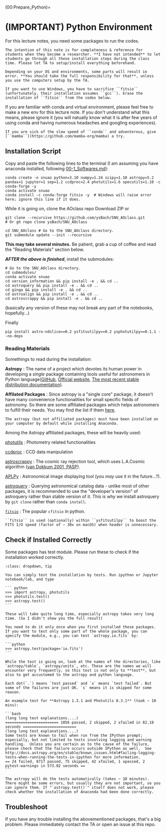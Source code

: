 (00:Prepare_Python)=

# (IMPORTANT) Python Environment

For this lecture notes, you need some packages to run the codes.

```{warning}
The intention of this note is for completeness & reference for students when they become a researcher. **I have not intended** to let students go through all these installation steps during the class time. Please let TA to setup/install everything beforehand.

Depending on your OS and environments, some parts will result in error. **You should take the full responsibility for that**, unless you use the computers setup by the TA.
```


```{admonition} For Windows users
If you want to use Windows, you have to sacrifice ``fitsio`` (unfortunately, their installation assumes ``gcc``). Erase the installation of ``fitsio`` from the codes below.
```

If you are familiar with conda and virtual environment, please feel free to make a new env for this lecture note. If you don't understand what this means, please ignore it (you will natually know what it is after few years of using conda and having numerous headaches and googling experiences).

```{note}
If you are sick of the slow speed of ``conda`` and adventerous, give [``mamba``](https://github.com/mamba-org/mamba) a try.
```

## Installation Script

Copy and paste the following lines to the terminal (I am assuming you have anaconda installed, following [00-1_Softwares.md](00-1_Softwares.md)):

```
conda create -n snuao python=3.10 numpy=1.24 scipy=1.10 astropy=5.2 pandas=1 jupyter=1 sep=1.2 ccdproc=2.4 photutils=1.6 specutils=1.10 -c conda-forge -y
conda activate snuao
conda install -c conda-forge fitsio -y  # Windows will raise error here; ignore this line if it does.
```

While it is going on, clone the AOclass repo Download ZIP or

```
git clone --recursive https://github.com/ysBach/SNU_AOclass.git
# Or gh repo clone ysBach/SNU_AOclass

cd SNU_AOclass # Go to the SNU_AOclass directory.
git submodule update --init --recursive
```

**This may take several minutes.** Be patient, grab a cup of coffee and read the "Reading Materials" section below.

***AFTER the above is finished***, install the submodules:

```
# Go to the SNU_AOclass directory.
cd submodules/
conda activate snuao
cd version_information && pip install -e . && cd ..
cd astroquery && pip install -e . && cd ..
cd ginga && pip install -e . && cd ..
cd astroalign && pip install -e . && cd ..
cd astroscrappy && pip install -e . && cd ..
```

(basically any version of these may not break any part of the notebooks, hopefully...)

Finally

```
pip install astro-ndslice==0.2 ysfitsutilpy==0.2 ysphotutilpy==0.1.1 --no-deps
```

### Reading Materials

Somethings to read during the installation:

**Astropy**
: The name of a project which devotes its human power in developing a *single* package containing tools useful for astronomers in Python language([GitHub](https://github.com/astropy/astropy/wiki), [Official website](http://www.astropy.org/), [The most recent stable distribution documentation](http://docs.astropy.org/en/stable/)).

**Affilated Packages**
: Since astropy is a "single core" package, it doesn't have many convenience functionalities for small specific fields of astronomy. So there are some affiliated packages which helps astronomers to fulfill their needs. You may find the list if them [here](http://www.astropy.org/affiliated/).

```{note}
The astropy (but not affiliated packages) must have been installed on your computer by default while installing Anaconda.
```

Among the Astropy affiliated packages, these will be heavily used:

[photutils](http://photutils.readthedocs.io/en/stable/)
: Photometry related functionalities

[ccdproc](http://ccdproc.readthedocs.io/en/stable/)
: CCD data manipulation

[astroscrappy](https://github.com/astropy/astroscrappy)
: The cosmic ray rejection tool, which uses L.A.Cosmic algorithm ([van Dokkum 2001, PASP](http://www.astro.yale.edu/dokkum/lacosmic/)).

[APLPy](https://aplpy.github.io/)
: Astronomical image displaying tool (you *may* use it in the future...?).

[astroquery](https://astroquery.readthedocs.io/en/latest/)
: Querying astronomical catalog data - unlike most of other packages, it is recommended to use the "developer's version" of astroquery rather than stable version of it. This is why we install astroquery by ``git clone`` rather than ``conda install``.

[``fitsio``](https://github.com/esheldon/fitsio.git)
: The popular ``cfitsio`` in python.

```{note}
``fitsio`` is used (optionally) within ``ysfitsutilpy`` to boost the FITS I/O speed (factor of ~ 30x on macOS) when header is unnecessary.
```

## Check if Installed Correctly

Some packages has test module. Please run these to check if the installation worked correctly.

````{admonition} testing
:class: dropdown, tip

You can simply test the installation by tests. Run ipython or Jupyter notebook/lab, and type

``` python
>>> import astropy, photutils
>>> photutils.test()
>>> astropy.test()
```

These will take quite long time, especially astropy takes very long time. (So I didn't show you the full result)

You need to do it only once when you first installed these packages. If you want to test only some part of the whole package, you can specify the module, e.g., you can test `astropy.io.fits` by:

```python
>>> astropy.test(package='io.fits')
```

While the test is going on, look at the names of the directories, like `astropy/table`, `astropy/units`, etc. These are the names we will encounter very frequently, so this test is not only to **test**, but also to get accustomed to the astropy and python language.

Each dot(`.`) means `test passed` and `x` means `test failed`. But some of the failures are just OK. `s` means it is skipped for some reason.

An example test for **Astropy 1.3.1 and Photutils 0.3.1** (took ~ 10 mins):

```bash
(long long test explanations....)
======================== 1056 passed, 2 skipped, 2 xfailed in 82.18 seconds ========================
(long long test explanations....)
Some tests are known to fail when run from the IPython prompt; especially, but not limited to tests involving logging and warning handling.  Unless you are certain as to the cause of the failure, please check that the failure occurs outside IPython as well.  See http://docs.astropy.org/en/stable/known_issues.html#failing-logging-tests-when-running-the-tests-in-ipython for more information.
== 24 failed, 8717 passed, 75 skipped, 42 xfailed, 1 xpassed, 2 pytest-warnings in 573.02 seconds ==
```

The astropy will do the tests automatically (takes ~ 10 minutes). There might be some errors, but usually they are not important, so you can ignore them. If "`astropy.test()`" itself does not work, please check whether the installation of Anaconda had been done correctly.

````


## Troubleshoot

If you have any trouble installing the abovementioned packages, that's a big problem. Please immediately contact the TA or open an issue at this repo.
